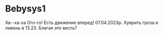 # Bebysys1
Ха--ха-ха
Ого-го! Есть движение вперед! 07.04.2023р.
Хуярить гроза и ливень в 13.23.
Благая это весть?
